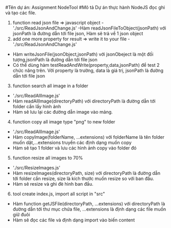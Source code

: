 #Tên dự án: Assignment NodeTool
#Mô tả
Dự án thực hành NodeJS đọc ghi và tạo các file.
1. function read json file => javascript object
-'./src/ReadJsonAndChange.js'
-Hàm readJsonFileToObject(jsonPath) với jsonPath là đường dẫn tới file json, Hàm sẽ trả về 1 json object
2. add one more property for result => write it to your file
-'./src/ReadJsonAndChange.js'
- Hàm writeJsonFile(jsonObject,jsonPath) với jsonObeject là một đối tượng,jsonPath là đường dẫn tới file json
- Có thể dùng hàm testReadAndWrite(property,data,jsonPath) để test 2 chức năng trên. Với property là trường, data là giá trị, jsonPath là đường dẫn tới file json
3. function search all image in a folder 
- './src/ReadAllImage.js'
- Hàm readAllImage(directoryPath) với directoryPath là đường dẫn tới folder cần lấy hình ảnh
- Hàm sẽ lưu lại các đường dẫn image vào mảng.
4. function copy all image type "png" to new folder
- './src/ReadAllImage.js'
- Hàm copyImage(folderName, ...extensions) với folderName là tên folder muốn dặt,...extensions truyền các định dạng muốn copy
- Hàm sẽ tạo 1 folder và lưu các hình ảnh copy vào folder đó
5. function resize all images to 70%
- './src/ResizeImages.js'
- Hàm resizeImages(directoryPath, size) với directoryPath là đường dẫn tới folder cần resize, size là kích thước muốn resize so với ban đầu.
- Hàm sẽ resize và ghi đè hình ban đầu.
6. tool create index.js, import all script in "src"
- Hàm function getJSFile(directoryPath, ...extensions) với directoryPath là đường dẫn tới thư mục chứa file, ...extensions là định dạng các file muốn giữ đuôi
- Hàm sẽ đọc các file và định dạng import vào biến content
